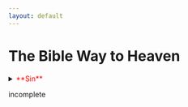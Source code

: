 ```yaml
---
layout: default
---
```

# The Bible Way to Heaven

<details>
  <summary><span style="color:red">**Sin**</span></summary>
  
  ## What is Sin?
  
    #### 1 John 3:4
  
    > Whosoever committeth sin transgresseth also the law: for sin is the transgression of the law.
  
      ###### Sin is the offense of God's law.
  
  
  ## Who Sinned?
  
    #### Romans 3:10
  
    > As it is written, There is none righteous, no, not one:
  
    #### Romans 3:23
  
    > For all have sinned, and come short of the glory of God;
  
    #### Ecclesiastes 7:20
  
    > For there is not a just man upon earth, that doeth good, and sinneth not.
  
      ###### ALL have sinned, not one of us is perfect.
  
    #### James 2:10
  
    >  For whosoever shall keep the whole law, and yet offend in one point, he is guilty of all.
  
      ###### Even if you just broke one part of God's law, you're guilty before God. Because God is holy, just and perfect, and nothing that is dirty will enter life...
  
    #### Revelation 21:24
  
    > And there shall in no wise enter into it any thing that defileth, neither whatsoever worketh abomination, or maketh a lie: but they which are written in the Lamb's book of life.






</details>






incomplete
